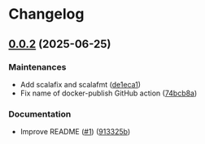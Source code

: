 # Changelog

## [0.0.2](https://github.com/dasch-swiss/shacl-cli/compare/0.0.1...v0.0.2) (2025-06-25)


### Maintenances

* Add scalafix and scalafmt ([de1eca1](https://github.com/dasch-swiss/shacl-cli/commit/de1eca1b1daa4d31109f6b23f00a2f3644557446))
* Fix name of docker-publish GitHub action ([74bcb8a](https://github.com/dasch-swiss/shacl-cli/commit/74bcb8aaf38838111979d49591a5c5b5d14f4d96))


### Documentation

* Improve README ([#1](https://github.com/dasch-swiss/shacl-cli/issues/1)) ([913325b](https://github.com/dasch-swiss/shacl-cli/commit/913325b124ab84e6be851a4376872412a08c9bb2))
